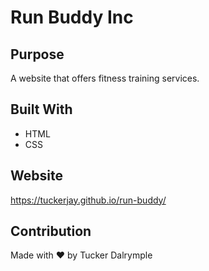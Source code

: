 # Run Buddy Inc


## Purpose
A website that offers fitness training services.

## Built With
* HTML
* CSS

## Website
https://tuckerjay.github.io/run-buddy/

## Contribution
Made with ❤️ by Tucker Dalrymple
